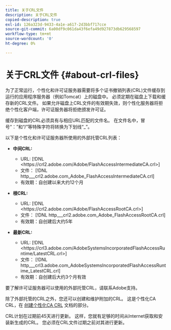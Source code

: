 ```yaml
---
title: 关于CRL文件
description: 关于CRL文件
copied-description: true
exl-id: 126a323d-9433-4a1e-a617-2d3bbf717cce
source-git-commit: 6a00df9c061da43f6efa49d927873db629568597
workflow-type: tm+mt
source-wordcount: '0'
ht-degree: 0%

---
```


# 关于CRL文件 {#about-crl-files}

为了正常运行，个性化和许可证服务器需要将多个证书撤销列表(CRL)文件缓存到运行的应用程序服务器（例如Tomcat）上的磁盘中。 必须定期在磁盘上下载和缓存新的CRL文件。 如果允许磁盘上CRL文件的有效期失效，则个性化服务器将拒绝个性化客户端，许可证服务器将拒绝颁发许可证。

缓存到磁盘的CRL必须具有与相应URL匹配的文件名。 在文件名中，冒号“：”和“/”等特殊字符将转换为下划线“_”。

以下是个性化和许可证服务器所使用的外部托管CRL列表：

* **中间CRL:**

   * URL: [!DNL <ht<span></span>tps://crl2.adobe.com/Adobe/FlashAccessIntermediateCA.crl>]
   * 文件： [!DNL http___crl2.adobe.com_Adobe_FlashAccessIntermediateCA.crl]
   * 有效期：自创建以来大约12个月

* **根CRL:**

   * URL: [!DNL <ht<span></span>tps://crl2.adobe.com/Adobe/FlashAccessRootCA.crl>]
   * 文件： [!DNL http___crl2.adobe.com_Adobe_FlashAccessRootCA.crl]
   * 有效期：自创建后大约5年

* **最新CRL:**

   * URL: [!DNL <ht<span></span>tps://crl3.adobe.com/AdobeSystemsIncorporatedFlashAccessRuntime/LatestCRL.crl>]
   * 文件： [!DNL http___crl3.adobe.com_AdobeSystemsIncorporatedFlashAccessRuntime_LatestCRL.crl]
   * 有效期：自创建后大约3个月有效

要了解许可证服务器可以使用的外部托管CRL，请联系Adobe支持。

<!---

Commenting out because of a security vulnerability reported in Jira PSIRT-20689. 

The following are externally hosted CRLs that are used only by the License Servers:

* URL: `https://crl2.adobe.com/Adobe/FlashAccessIndividualizationCA.crl`

* File: `http___crl2.adobe.com_Adobe_FlashAccessIndividualizationCA.crl`

* Validity: Good for approximately 3 months from creation

* URL: `https://individualization-crl.primetime.adobe.com/FlashAccessIndividualizationCA.crl`

* File: `http___individualization-crl.primetime.adobe.com_FlashAccessIndividualizationCA.crl`

* Validity: Good for approximately 3 months from creation

* URL: `https://individualization-crl.s3-website-us-east-1.amazonaws.com/FlashAccessIndividualizationCA.crl`

* File: `http___individualization-crl.s3-website-us-east-1.amazonaws.com_FlashAccessIndividualizationCA.crl`

* Validity: Good for approximately 3 months from creation

--->

除了外部托管的CRL之外，您还可以创建和维护附加的CRL。 这是个性化CA CRL，在 [创建个性化CA CRL](../../../on-premises-i15n-server/server-configuration-section/server-properties/create-i15n-ca-crl.md) 文档的部分。

CRL计划在过期前45天进行更新。 这样，您就有足够的时间从Internet获取和安装新生成的CRL。 您必须在CRL文件过期之前对其进行更新。
